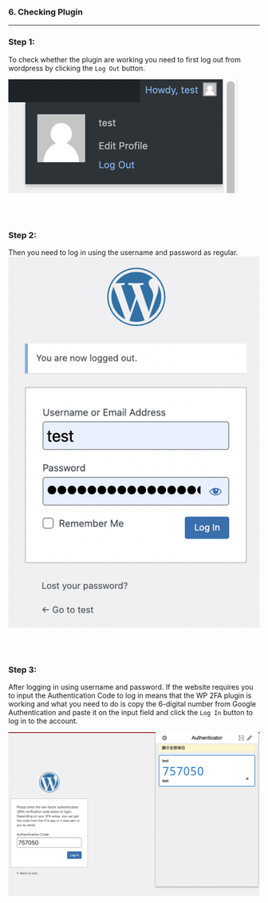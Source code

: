 ### **6. Checking Plugin**
---

### **Step 1:**
To check whether the plugin are working you need to first log out from wordpress by clicking the `Log Out` button.

![Image](./assets/LogOutWP.png)

<br></br>

### **Step 2:**
Then you need to log in using the username and password as regular.
![Image](./assets/LoginWP.png)

<br></br>

### **Step 3:**
After logging in using username and password. If the website requires you to input the Authentication Code to log in means that the WP 2FA plugin is working and what you need to do is copy the 6-digital number from Google Authentication and paste it on the input field and click the `Log In` button to log in to the account.

![Image](./assets/2FALogin.png)
